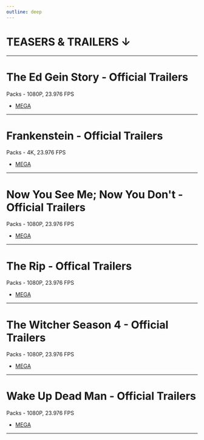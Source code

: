 ```yaml
---
outline: deep
---
```

# TEASERS & TRAILERS ↓

---



# The Ed Gein Story - Official Trailers
Packs - 1080P, 23.976 FPS

- [MEGA](https://mega.nz/folder/VXg12DhQ#s_12dE1nw8t-lRz6VnSWmg)
---

# Frankenstein - Official Trailers
Packs - 4K, 23.976 FPS

- [MEGA](https://mega.nz/folder/ZTJAjb4D#tEjOlT9SYRrsVr1TCLr0uw)
---

# Now You See Me; Now You Don't - Official Trailers
Packs - 1080P, 23.976 FPS

- [MEGA](https://mega.nz/folder/5CJGCJaI#PoqBxDGJq0MZiJ1hr7sXDQ)
---

# The Rip - Offical Trailers
Packs - 1080P, 23.976 FPS

- [MEGA](https://mega.nz/folder/JDBBSKYK#fjgmP438TKgqGfVkjcg80A)
---

# The Witcher Season 4 - Official Trailers
Packs - 1080P, 23.976 FPS

- [MEGA](https://mega.nz/folder/ASQB0IrI#tUo3TbzODdTSVZimpltz1w)
---

# Wake Up Dead Man - Official Trailers
Packs - 1080P, 23.976 FPS

- [MEGA](https://mega.nz/folder/RLY0mYAB#FA-mS4oUHZlYKf4iauO1-Q)
---